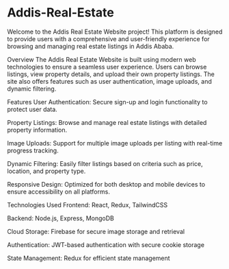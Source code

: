 ﻿# Addis-Real-Estate

Welcome to the Addis Real Estate Website project! This platform is designed to provide users with a comprehensive and user-friendly experience for browsing and managing real estate listings in Addis Ababa.

Overview
The Addis Real Estate Website is built using modern web technologies to ensure a seamless user experience. Users can browse listings, view property details, and upload their own property listings. The site also offers features such as user authentication, image uploads, and dynamic filtering.

Features
User Authentication: Secure sign-up and login functionality to protect user data.

Property Listings: Browse and manage real estate listings with detailed property information.

Image Uploads: Support for multiple image uploads per listing with real-time progress tracking.

Dynamic Filtering: Easily filter listings based on criteria such as price, location, and property type.

Responsive Design: Optimized for both desktop and mobile devices to ensure accessibility on all platforms.

Technologies Used
Frontend: React, Redux, TailwindCSS

Backend: Node.js, Express, MongoDB

Cloud Storage: Firebase for secure image storage and retrieval

Authentication: JWT-based authentication with secure cookie storage

State Management: Redux for efficient state management
